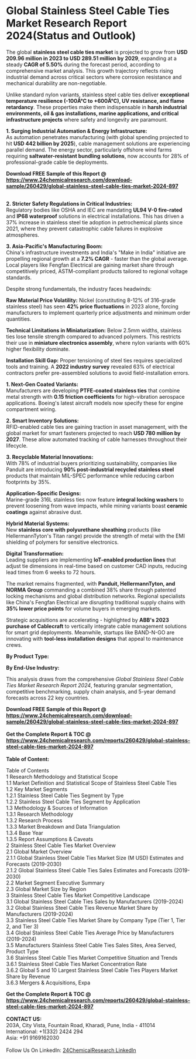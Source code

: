 <h1>Global Stainless Steel Cable Ties Market Research Report 2024(Status and Outlook)</h1><p>The global <strong>stainless steel cable ties market</strong> is projected to grow from <strong>USD 209.96 million in 2023 to USD 289.51 million by 2029</strong>, expanding at a steady <strong>CAGR of 5.50%</strong> during the forecast period, according to comprehensive market analysis. This growth trajectory reflects rising industrial demand across critical sectors where corrosion resistance and mechanical durability are non-negotiable.</p><p>Unlike standard nylon variants, stainless steel cable ties deliver <strong>exceptional temperature resilience (-100Â°C to +600Â°C), UV resistance, and flame retardancy</strong>. These properties make them indispensable in <strong>harsh industrial environments, oil &amp; gas installations, marine applications, and critical infrastructure projects</strong> where safety and longevity are paramount.</p><p><strong>1. Surging Industrial Automation &amp; Energy Infrastructure:</strong><br>
As automation penetrates manufacturing (with global spending projected to hit <strong>USD 442 billion by 2025</strong>), cable management solutions are experiencing parallel demand. The energy sector, particularly offshore wind farms requiring <strong>saltwater-resistant bundling solutions</strong>, now accounts for 28% of professional-grade cable tie deployments.</p><div><b>Download FREE Sample of this Report @ 
            <a href="https://www.24chemicalresearch.com/download-sample/260429/global-stainless-steel-cable-ties-market-2024-897">
            https://www.24chemicalresearch.com/download-sample/260429/global-stainless-steel-cable-ties-market-2024-897</a></b></div><br><p><strong>2. Stricter Safety Regulations in Critical Industries:</strong><br>
Regulatory bodies like OSHA and IEC are mandating <strong>UL94 V-0 fire-rated</strong> and <strong>IP68 waterproof</strong> solutions in electrical installations. This has driven a 37% increase in stainless steel tie adoption in petrochemical plants since 2021, where they prevent catastrophic cable failures in explosive atmospheres.</p><p><strong>3. Asia-Pacific's Manufacturing Boom:</strong><br>
China's infrastructure investments and India's "Make in India" initiative are propelling regional growth at a <strong>7.2% CAGR</strong> - faster than the global average. Local players like Fengfan Electrical are gaining market share through competitively priced, ASTM-compliant products tailored to regional voltage standards.</p><p>Despite strong fundamentals, the industry faces headwinds:</p><p><strong>Raw Material Price Volatility:</strong> Nickel (constituting 8-12% of 316-grade stainless steel) has seen <strong>42% price fluctuations</strong> in 2023 alone, forcing manufacturers to implement quarterly price adjustments and minimum order quantities.</p><p><strong>Technical Limitations in Miniaturization:</strong> Below 2.5mm widths, stainless ties lose tensile strength compared to advanced polymers. This restricts their use in <strong>miniature electronics assembly</strong>, where nylon variants with 60% higher flexibility dominate.</p><p><strong>Installation Skill Gap:</strong> Proper tensioning of steel ties requires specialized tools and training. A <strong>2022 industry survey</strong> revealed 63% of electrical contractors prefer pre-assembled solutions to avoid field-installation errors.</p><p><strong>1. Next-Gen Coated Variants:</strong><br>
Manufacturers are developing <strong>PTFE-coated stainless ties</strong> that combine metal strength with <strong>0.15 friction coefficients</strong> for high-vibration aerospace applications. Boeing's latest aircraft models now specify these for engine compartment wiring.</p><p><strong>2. Smart Inventory Solutions:</strong><br>
RFID-enabled cable ties are gaining traction in asset management, with the global market for smart fasteners projected to reach <strong>USD 780 million by 2027</strong>. These allow automated tracking of cable harnesses throughout their lifecycle.</p><p><strong>3. Recyclable Material Innovations:</strong><br>
With 78% of industrial buyers prioritizing sustainability, companies like Panduit are introducing <strong>90% post-industrial recycled stainless steel</strong> products that maintain MIL-SPEC performance while reducing carbon footprints by 35%.</p><p><strong>Application-Specific Designs:</strong> <br>
    Marine-grade 316L stainless ties now feature <strong>integral locking washers</strong> to prevent loosening from wave impacts, while mining variants boast <strong>ceramic coatings</strong> against abrasive dust.</p><p><strong>Hybrid Material Systems:</strong><br>
    New <strong>stainless core with polyurethane sheathing</strong> products (like HellermannTyton's Titan range) provide the strength of metal with the EMI shielding of polymers for sensitive electronics.</p><p><strong>Digital Transformation:</strong><br>
    Leading suppliers are implementing <strong>IoT-enabled production lines</strong> that adjust tie dimensions in real-time based on customer CAD inputs, reducing lead times from 6 weeks to 72 hours.</p><p>The market remains fragmented, with <strong>Panduit, HellermannTyton, and NORMA Group</strong> commanding a combined 38% share through patented locking mechanisms and global distribution networks. Regional specialists like China's Fengfan Electrical are disrupting traditional supply chains with <strong>35% lower price points</strong> for volume buyers in emerging markets.</p><p>Strategic acquisitions are accelerating - highlighted by <strong>ABB's 2023 purchase of Cablecraft</strong> to vertically integrate cable management solutions for smart grid deployments. Meanwhile, startups like BAND-N-GO are innovating with <strong>tool-less installation designs</strong> that appeal to maintenance crews.</p><p><strong>By Product Type:</strong></p><p><strong>By End-Use Industry:</strong></p><p>This analysis draws from the comprehensive <em>Global Stainless Steel Cable Ties Market Research Report 2024</em>, featuring granular segmentation, competitive benchmarking, supply chain analysis, and 5-year demand forecasts across 22 key countries.</p><div><b>Download FREE Sample of this Report @ 
            <a href="https://www.24chemicalresearch.com/download-sample/260429/global-stainless-steel-cable-ties-market-2024-897">
            https://www.24chemicalresearch.com/download-sample/260429/global-stainless-steel-cable-ties-market-2024-897</a></b></div><br><div><b>Get the Complete Report & TOC @ 
            <a href="https://www.24chemicalresearch.com/reports/260429/global-stainless-steel-cable-ties-market-2024-897">
            https://www.24chemicalresearch.com/reports/260429/global-stainless-steel-cable-ties-market-2024-897</a></b></div><br>
            <b>Table of Content:</b><p>Table of Contents<br />
1 Research Methodology and Statistical Scope<br />
1.1 Market Definition and Statistical Scope of Stainless Steel Cable Ties<br />
1.2 Key Market Segments<br />
1.2.1 Stainless Steel Cable Ties Segment by Type<br />
1.2.2 Stainless Steel Cable Ties Segment by Application<br />
1.3 Methodology & Sources of Information<br />
1.3.1 Research Methodology<br />
1.3.2 Research Process<br />
1.3.3 Market Breakdown and Data Triangulation<br />
1.3.4 Base Year<br />
1.3.5 Report Assumptions & Caveats<br />
2 Stainless Steel Cable Ties Market Overview<br />
2.1 Global Market Overview<br />
2.1.1 Global Stainless Steel Cable Ties Market Size (M USD) Estimates and Forecasts (2019-2030)<br />
2.1.2 Global Stainless Steel Cable Ties Sales Estimates and Forecasts (2019-2030)<br />
2.2 Market Segment Executive Summary<br />
2.3 Global Market Size by Region<br />
3 Stainless Steel Cable Ties Market Competitive Landscape<br />
3.1 Global Stainless Steel Cable Ties Sales by Manufacturers (2019-2024)<br />
3.2 Global Stainless Steel Cable Ties Revenue Market Share by Manufacturers (2019-2024)<br />
3.3 Stainless Steel Cable Ties Market Share by Company Type (Tier 1, Tier 2, and Tier 3)<br />
3.4 Global Stainless Steel Cable Ties Average Price by Manufacturers (2019-2024)<br />
3.5 Manufacturers Stainless Steel Cable Ties Sales Sites, Area Served, Product Type<br />
3.6 Stainless Steel Cable Ties Market Competitive Situation and Trends<br />
3.6.1 Stainless Steel Cable Ties Market Concentration Rate<br />
3.6.2 Global 5 and 10 Largest Stainless Steel Cable Ties Players Market Share by Revenue<br />
3.6.3 Mergers & Acquisitions, Expa</p><div><b>Get the Complete Report & TOC @ 
            <a href="https://www.24chemicalresearch.com/reports/260429/global-stainless-steel-cable-ties-market-2024-897">
            https://www.24chemicalresearch.com/reports/260429/global-stainless-steel-cable-ties-market-2024-897</a></b></div><br><b>CONTACT US:</b><br>
            203A, City Vista, Fountain Road, Kharadi, Pune, India - 411014<br>
            International: +1(332) 2424 294<br>
            Asia: +91 9169162030 <br><br>
            Follow Us On LinkedIn: <a href="https://www.linkedin.com/company/24chemicalresearch/">24ChemicalResearch LinkedIn</a>